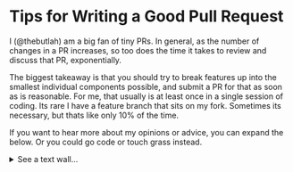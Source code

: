# Tips for Writing a Good Pull Request

I (@thebutlah) am a big fan of tiny PRs. In general, as the number of changes in a PR
increases, so too does the time it takes to review and discuss that PR, exponentially.

The biggest takeaway is that you should try to break features up into the smallest
individual components possible, and submit a PR for that as soon as is reasonable.
For me, that usually is at least once in a single session of coding. Its rare I have
a feature branch that sits on my fork. Sometimes its necessary, but thats like only
10% of the time.

If you want to hear more about my opinions or advice, you can expand the below. Or you
could go code or touch grass instead.

<details>
<summary>See a text wall...</summary>

## Ok But, Who Asked?
Why even care about this at all? The main reason is to be respectful of people's time,
both *your* time as well as others' time. 

If a PR is tiny, it makes it easy to merge. There are fewer lines to read and fewer
places where the PR could be blocked or stalled in review. This can happen when its not
clear what approach to take on a change, or there is a disagreement. 

If you submit small and incremental PRs, and PRs that are not mutually dependent on each
other, you will find that it becomes much faster and easier to get PRs merged.

## Understanding different types of changes in a PR

In general, PRs contain some combination of these types of changes:

* New features.
* New architectural approaches or code patterns, on top of which new features can later
  be built.
* Refactoring, like moving modules around, renaming variables, or anything tedius and
  mechanical, where we apply the same change in the same way to many spots in the code.
* Prototype or WIP code.

Most people will agree that new features are generally desired. When adding a new
feature, we often find that we need to do the other things on that list too. So the
natural way of submitting a PR will mix these all together.

However if you can make an active effort to compartmentalize stuff into smaller tasks
or components, it usually is quite straightforward to separate these things.

## A concrete example
Lets say I want to implement a new imu. To do this, I start prototyping the code in my
branch. As I prototype, I realize that I need some new `embedded-hal` peripheral, like
a `Delay`. To get access to this peripheral, I need to refactor the code to provide
that delay peripheral. Then I continue on my prototype. I add feature flags for the imu,
I write code that accesses the gyro, but I skip reading the accelerometer with a
`todo!()`, because I won't have time today to really start that. I also decide that it
would be better if we configured the choice of which imu to use via a config file
instead of cargo features.

Now on my local branch, I have the following bits of code all jumbled together across
several commits:
1. I started a WIP feature, the new imu. The gyro stuff definitely works, I can see that
  I'm getting data when I run it. But I cant actually finish the feature yet because of
  the accelerometer. Its also got a new feature flag, which means we can control if the
  code gets used or not.
2. I refactored the peripheral access to add a new delay field/function so that my imu
  can get the `Delay` peripheral.
3. Feature flags now use a config file instead of cargo features.

What is the dependency between these components?

* 1 depends on 2, clearly. I can't construct the IMU without 2.
* 1 isn't actually finished yet, but its feature flagged so its not going break anything
  if it gets merged. And the parts that aren't finished are clearly marked in the source
  code.
* 3 wasn't really needed by 1 or 2 at all. But it still seems useful.

Instead of lumping these all into a single PR, it will help speed the review process to
separate them. Submit a PR for *just* 2. Then submit another PR for *just* 1, which is
rebased on 2. Say "Rebased on 2" in the message of the PR. Submit another PR for 3.

The rationale is here:
* Why submit a PR for 1 even though its not finished? As long as its clear in the code
  with a `todo!()` what isn't done or needs changing, its better to submit it for
  review. This lets you get feedback from the reviewer early, because maybe there is
  something that they think needs to be changed or have an idea that could be helpful.
  Just be sure to note stuff in the PR description if there is anything unclear! Also, 
  merging it now in its WIP state is fine, because the code is feature flagged. Unless
  someone turns on that feature, its not going to even be run. It also means that 
  maybe someone else can go and implement the accelerometer access, now that they can
  build on top of that code. After all, Rome wasn't built in a day. You can say in
  the PR, "accel isn't implemented yet, but I tested gyro and that seems to work." so
  that the reviewer understands what actually they are supposed to be checking here.
* Why submit 2 separate from 1? 2 clearly is useful, and is a lot simpler than the work
  in 1. 1 may or may not take time to get reviewed or merged, and its a separate *thing*
  than 2. So by submitting 2 separately, you make it much easier to review both 1 and 2,
  because review times are usually exponential in the size of the PR. Also, maybe
  someone else is working on another imu that needs a delay too! They can use your
  change even while 1 is still being reviewed and workshopped.
* Why submit 3 separately? While its a useful change, and maybe makes implementing 1 a
  bit easier, it isn't really necessary for 1. 1 could be done using the old way of
  configuring features. Its also changing a pretty fundamental piece of the codebase's
  architecture, and something that people will probably want to discuss either on github
  or in discord. Its best to *ask* before making that type of change, or at the very
  least, make it in a separate PR so that if the reviewers don't agree with the approach
  or have a different opinion on the contents of the config file, it doesn't block 1 or
  2. These are often the *most* important types of changes to separate into their own
  PRs, because they have the highest probability of lengthy discussion.

Splitting these piceces into 3 prs is not difficult, especially if you realize early in
the process that you are really working on 3 things, not just 1. Always ask yourself,
could I implement this change in a separate PR, or does it really need to be bundled
with the current change? Maybe I could just make two chained PRs?

If you are unfamiliar with git, and aren't comfortable breaking commits up into separate
PRs and similar, ask us for help on discord! We are friendly and are happy to teach.
Worst case scenario, submit a PR and say "help I don't know how to break it up". The
other contributors might be able to help :)

</details>
